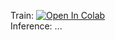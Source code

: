 Train: [![Open In Colab](https://colab.research.google.com/assets/colab-badge.svg)](https://colab.research.google.com/github/shitkov/signature_detector/blob/main/yolov5_train.ipynb)</br>
Inference: ...
